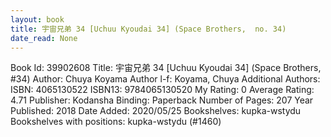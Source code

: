 ```yaml
---
layout: book
title: 宇宙兄弟 34 [Uchuu Kyoudai 34] (Space Brothers,  no. 34)
date_read: None
---
```


Book Id: 39902608
Title: 宇宙兄弟 34 [Uchuu Kyoudai 34] (Space Brothers, #34)
Author: Chuya Koyama
Author l-f: Koyama, Chuya
Additional Authors: 
ISBN: 4065130522
ISBN13: 9784065130520
My Rating: 0
Average Rating: 4.71
Publisher: Kodansha
Binding: Paperback
Number of Pages: 207
Year Published: 2018
Date Added: 2020/05/25
Bookshelves: kupka-wstydu
Bookshelves with positions: kupka-wstydu (#1460)

